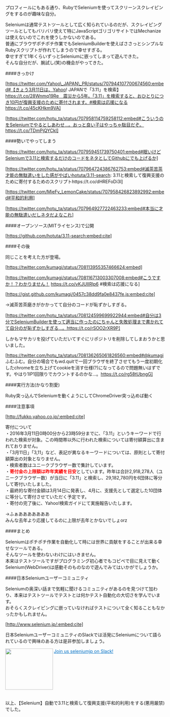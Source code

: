 プロフィールにもある通り、RubyでSeleniumを使ってスクリーンスクレイピングをするのが趣味な自分。  



<!-- more -->


Seleniumは通常テストツールとして広く知られているのだが、スクレイピングツールとしてもバリバリ使えて特にJavaScriptゴリゴリサイトではMechanizeは使えないのでこれを使うしかないのである。  
普通にブラウザポチポチ作業でもSeleniumBuilderを使えばささっとシンプルなRubyスクリプトが作れてしまうので幸せすぎる。  
幸せすぎて1年くらいずっとSeleniumに嵌ってしまって遊んできた。  
そんな自分だが、腕試し(笑)の機会がやってきた。

####きっかけ

[https://twitter.com/Yahoo\_JAPAN\_PR/status/707944107700674560:embed#【きょう3月11日は、Yahoo! JAPANで「3.11」を検索】https://t.co/28Wnmq19Re　震災から5年。「3.11」を検索すると、おひとりにつき10円が復興支援のために寄付されます。#検索は応援になる https://t.co/45cKHkm9VA]

[https://twitter.com/hotu_ta/status/707958114759258112:embed#こういうのをSeleniumでやるとしあわせ...。おっと良い子はやっちゃ駄目だぞ。https://t.co/TDmPjQYCkI]

####勢いでやってしまう

[https://twitter.com/hotu_ta/status/707959451739750401:embed#眠いけどSeleniumで3.11と検索するだけのコードをネタとしてGithubにでも上げるか]

[https://twitter.com/hotu_ta/status/707964724386762753:embed#滅茶苦茶才能の無駄遣いをした感がやばいhotuta/3.11-search: 3.11と検索して復興支援のために寄付するためのスクリプトhttps://t.co/dHREFoDi3l]


[https://twitter.com/MieFy_LemonCake/status/707958426823892992:embed#平和的利用]


[https://twitter.com/hotu_ta/status/707964927722463233:embed#本当に才能の無駄遣いだしネタだよなこれ]

####オープンソース(MITライセンス)で公開

[https://github.com/hotuta/3.11-search:embed:cite]

<script src="http://gist-it.appspot.com/https://github.com/hotuta/3.11-search/blob/master/2016.3.11_search.rb?footer=0">
</script>


####その後

同じことを考えた方が登場。

[https://twitter.com/kumagi/status/708113955357466624:embed]

[https://twitter.com/kumagi/status/708116713003307008:embed#こうですか！？わかりません！ https://t.co/vKJUIIRlp6 #検索は応援になる]

[https://gist.github.com/kumagi/0457c38dd9fa0e8437fe.js:embed:cite]

→滅茶苦茶磨きがかかってて自分のコードが恥ずかしすぎる。

[https://twitter.com/hotu_ta/status/708124599699922944:embed#自分は3分でSeleniumBuilderを使って適当に作ったのにちゃんと失敗処理まで書かれてて自分のが恥ずかしすぎる...。https://t.co/rSOO2rXR9P]

しかもマサカリを投げていただいてすぐにリポジトリを削除してしまおうかと思いました。

[https://twitter.com/hotu_ta/status/708136265061826560:embed#@kumagi ふむふむ。自分の場合でもwd.quitで一回ブラウザを終了させてもう一度初期化したchromeを立ち上げてcookieを消す仕様(?)になってるので問題無いはずです。やはり1IP1回限りでカウントするのかな...。https://t.co/rg58tUbngG]

####実行方法(かなり割愛)

Ruby突っ込んでSeleniumを動くようにしてChromeDriver突っ込めば動く


####注意事項

[http://fukko.yahoo.co.jp/:embed:cite]

>
寄付について  
・2016年3月11日0時00分から23時59分までに、「3.11」というキーワードで行われた検索が対象。この時間帯以外に行われた検索については寄付額算出に含まれておりません。  
・「3月11日」「3,11」など、表記が異なるキーワードについては、原則として寄付額算出の対象となりません。  
・検索者数はユニークブラウザー数で集計しています。  
・<span style="color: #ff0000"><b>寄付金の上限額は昨年実績を目安</b></span>としています。昨年は合計2,918,278人（ユニークブラウザー数）が当日に「3.11」と検索し、29,182,780円を6団体に等分して寄付いたしました。  
・最終的な寄付金額は3月14日に発表し、4月に、支援先として選定した10団体に等分して寄付させていただく予定です。  
・寄付の完了後に、Yahoo!検索ガイドにて実施報告いたします。  

→ふぁあああああああ  
みんな去年より応援してるのに上限が去年とかないでしょorz


####まとめ

Seleniumはポチポチ作業を自動化して時には世界に貢献をすることが出来る幸せなツールである。  
そんなツールを使わないわけにはいきません。  
本来はテストツールですがプログラミング初心者でもコピペで目に見えて動くSelenium(WebDriver)は感動そのものなので遊んでみてはいかがでしょうか。  

####日本Seleniumユーザーコミュニティ

Seleniumの奥深い話まで気軽に聞けるコミュニティがあるのを見つけて加わり、本来はテストツールでテストとは何かテスト自動化の大切さを学んでいます。  
おそらくスクレイピングに嵌っていなければテストについて全く知ることもなかったかもしれません。

[http://www.selenium.jp/:embed:cite]

日本SeleniumユーザーコミュニティのSlackでは活発にSeleniumについて語られているので興味のある方は是非参加しましょう。

<a href="https://seleniumjp.herokuapp.com/" target="_blank"><img class="alignleft" align="left" border="0" src="http://capture.heartrails.com/150x130/shadow?https://seleniumjp.herokuapp.com/" alt="" width="150" height="130" /></a><a style="color:#0070C5;" href="https://seleniumjp.herokuapp.com/" target="_blank">Join us seleniumjp on Slack!</a><a href="http://b.hatena.ne.jp/entry/https://seleniumjp.herokuapp.com/" target="_blank"><img border="0" src="http://b.hatena.ne.jp/entry/image/https://seleniumjp.herokuapp.com/" alt="" /></a><br style="clear:both;" /><br>


以上、【Selenium】自動で3.11と検索して復興支援(平和的利用)をする(悪用厳禁)でした。
